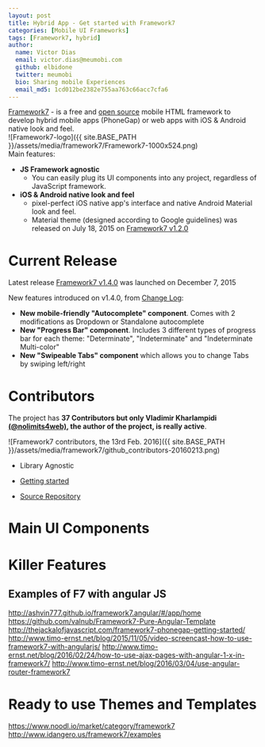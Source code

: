 ```yaml
---
layout: post
title: Hybrid App - Get started with Framework7
categories: [Mobile UI Frameworks]
tags: [Framework7, hybrid]
author:
  name: Victor Dias
  email: victor.dias@meumobi.com
  github: elbidone
  twitter: meumobi
  bio: Sharing mobile Experiences
  email_md5: 1cd012be2382e755aa763c66acc7cfa6
---
```

[Framework7](http://www.idangero.us/framework7) - is a free and [open source](https://github.com/nolimits4web/framework7/) mobile HTML framework to develop hybrid mobile apps (PhoneGap) or web apps with iOS & Android native look and feel.  
![Framework7-logo]({{ site.BASE_PATH }}/assets/media/framework7/Framework7-1000x524.png)  
Main features:  
  
- **JS Framework agnostic**
  - You can easily plug its UI components into any project, regardless of JavaScript framework.
- **iOS & Android native look and feel**
  - pixel-perfect iOS native app's interface and native Android Material look and feel.  
  - Material theme (designed according to Google guidelines) was released on July 18, 2015 on [Framework7 v1.2.0](https://github.com/nolimits4web/Framework7/blob/master/CHANGELOG.md#framework7-v120---updated-on-july-18-2015)

# Current Release
Latest release [Framework7 v1.4.0](https://github.com/nolimits4web/Framework7/releases/tag/v1.4.0) was launched on December 7, 2015

New features introduced on v1.4.0, from [Change Log](https://github.com/nolimits4web/Framework7/blob/master/CHANGELOG.md#framework7-v140---updated-on-december-7-2015):

- **New mobile-friendly "Autocomplete" component**. Comes with 2 modifications as Dropdown or Standalone autocomplete
- **New "Progress Bar" component**. Includes 3 different types of progress bar for each theme: "Determinate", "Indeterminate" and "Indeterminate Multi-color"
- **New "Swipeable Tabs" component** which allows you to change Tabs by swiping left/right

# Contributors
The project has **37 Contributors but only Vladimir Kharlampidi [(@nolimits4web)](https://twitter.com/nolimits4web), the author of the project, is really active**.
 
![Framework7 contributors, the 13rd Feb. 2016]({{ site.BASE_PATH }}/assets/media/framework7/github_contributors-20160213.png)




- Library Agnostic

- [Getting started](http://www.idangero.us/framework7/get-started)
- [Source Repository](https://github.com/nolimits4web/Framework7/)


# Main UI Components

# Killer Features

## Examples of F7 with angular JS
http://ashvin777.github.io/framework7.angular/#/app/home
https://github.com/valnub/Framework7-Pure-Angular-Template
http://thejackalofjavascript.com/framework7-phonegap-getting-started/
http://www.timo-ernst.net/blog/2015/11/05/video-screencast-how-to-use-framework7-with-angularjs/
http://www.timo-ernst.net/blog/2016/02/24/how-to-use-ajax-pages-with-angular-1-x-in-framework7/
http://www.timo-ernst.net/blog/2016/03/04/use-angular-router-framework7

# Ready to use Themes and Templates
https://www.noodl.io/market/category/framework7
http://www.idangero.us/framework7/examples
